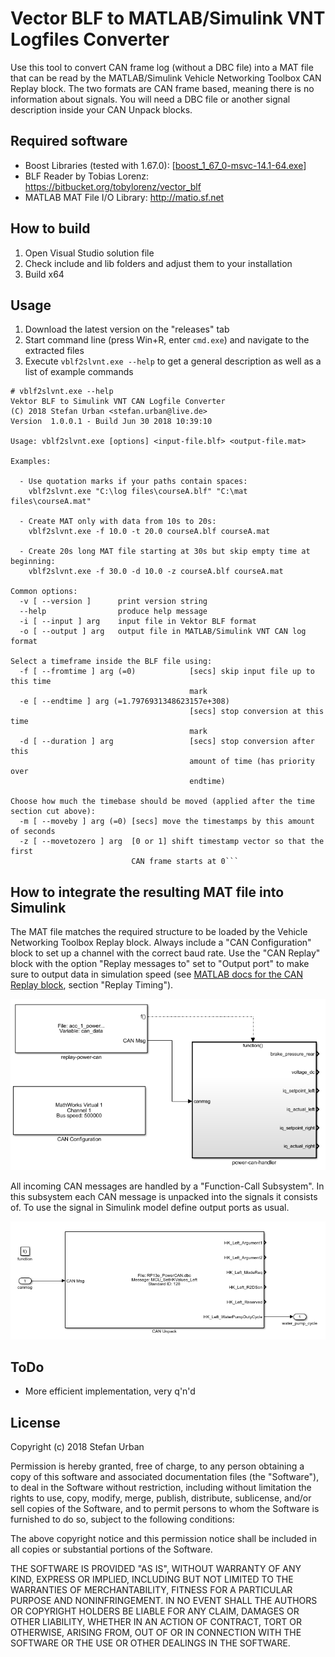 Vector BLF to MATLAB/Simulink VNT Logfiles Converter
====================================================

Use this tool to convert CAN frame log (without a DBC file) into a MAT file that can be read
by the MATLAB/Simulink Vehicle Networking Toolbox CAN Replay block. The two formats are CAN
frame based, meaning there is no information about signals. You will need a DBC file or another
signal description inside your CAN Unpack blocks.

## Required software

* Boost Libraries (tested with 1.67.0): [[boost_1_67_0-msvc-14.1-64.exe](https://dl.bintray.com/boostorg/release/1.67.0/binaries/boost_1_67_0-msvc-14.1-64.exe)]
* BLF Reader by Tobias Lorenz: https://bitbucket.org/tobylorenz/vector_blf
* MATLAB MAT File I/O Library: http://matio.sf.net

## How to build

1. Open Visual Studio solution file
2. Check include and lib folders and adjust them to your installation
3. Build x64

## Usage

1. Download the latest version on the "releases" tab
2. Start command line (press Win+R, enter ```cmd.exe```) and navigate to the extracted files
3. Execute ```vblf2slvnt.exe --help``` to get a general description as well as a list of example commands

```
# vblf2slvnt.exe --help
Vektor BLF to Simulink VNT CAN Logfile Converter
(C) 2018 Stefan Urban <stefan.urban@live.de>
Version  1.0.0.1 - Build Jun 30 2018 10:39:10

Usage: vblf2slvnt.exe [options] <input-file.blf> <output-file.mat>

Examples:

  - Use quotation marks if your paths contain spaces:
    vblf2slvnt.exe "C:\log files\courseA.blf" "C:\mat files\courseA.mat"

  - Create MAT only with data from 10s to 20s:
    vblf2slvnt.exe -f 10.0 -t 20.0 courseA.blf courseA.mat

  - Create 20s long MAT file starting at 30s but skip empty time at beginning:
    vblf2slvnt.exe -f 30.0 -d 10.0 -z courseA.blf courseA.mat

Common options:
  -v [ --version ]      print version string
  --help                produce help message
  -i [ --input ] arg    input file in Vektor BLF format
  -o [ --output ] arg   output file in MATLAB/Simulink VNT CAN log format

Select a timeframe inside the BLF file using:
  -f [ --fromtime ] arg (=0)            [secs] skip input file up to this time
                                        mark
  -e [ --endtime ] arg (=1.7976931348623157e+308)
                                        [secs] stop conversion at this time
                                        mark
  -d [ --duration ] arg                 [secs] stop conversion after this
                                        amount of time (has priority over
                                        endtime)

Choose how much the timebase should be moved (applied after the time section cut above):
  -m [ --moveby ] arg (=0) [secs] move the timestamps by this amount of seconds
  -z [ --movetozero ] arg  [0 or 1] shift timestamp vector so that the first
                           CAN frame starts at 0```
```

## How to integrate the resulting MAT file into Simulink

The MAT file matches the required structure to be loaded by the Vehicle Networking Toolbox Replay block. Always include a "CAN Configuration" block to set up a channel with the correct baud rate. Use the "CAN Replay" block with the option "Replay messages to" set to "Output port" to make sure to output data in simulation speed (see [MATLAB docs for the CAN Replay block](https://de.mathworks.com/help/vnt/ug/canreplay.html), section "Replay Timing").

![simulink-overview1](doc/simulink1.png "Simulink VNT Replay Blocks")

All incoming CAN messages are handled by a "Function-Call Subsystem". In this subsystem each CAN message is unpacked into the signals it consists of. To use the signal in Simulink model define output ports as usual.

![simulink-overview2](doc/simulink2.png "Simulink Triggered Subsystem evalutes data")

## ToDo

- More efficient implementation, very q'n'd

## License

Copyright (c) 2018 Stefan Urban

Permission is hereby granted, free of charge, to any person obtaining a copy of this software and
associated documentation files (the "Software"), to deal in the Software without restriction, including
without limitation the rights to use, copy, modify, merge, publish, distribute, sublicense, and/or
sell copies of the Software, and to permit persons to whom the Software is furnished to do so, subject
to the following conditions:

The above copyright notice and this permission notice shall be included in all copies or substantial
portions of the Software.

THE SOFTWARE IS PROVIDED "AS IS", WITHOUT WARRANTY OF ANY KIND, EXPRESS OR IMPLIED, INCLUDING BUT NOT
LIMITED TO THE WARRANTIES OF MERCHANTABILITY, FITNESS FOR A PARTICULAR PURPOSE AND NONINFRINGEMENT.
IN NO EVENT SHALL THE AUTHORS OR COPYRIGHT HOLDERS BE LIABLE FOR ANY CLAIM, DAMAGES OR OTHER LIABILITY,
WHETHER IN AN ACTION OF CONTRACT, TORT OR OTHERWISE, ARISING FROM, OUT OF OR IN CONNECTION WITH THE
SOFTWARE OR THE USE OR OTHER DEALINGS IN THE SOFTWARE.

